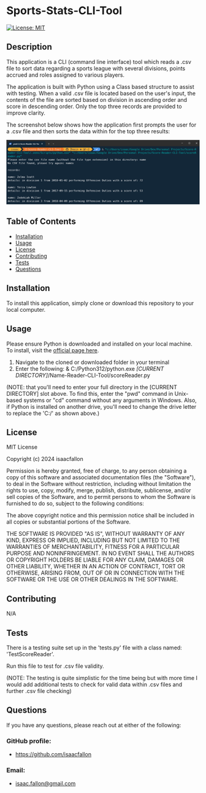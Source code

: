 # Sports-Stats-CLI-Tool

[![License: MIT](https://img.shields.io/badge/License-MIT-yellow.svg)](https://opensource.org/licenses/MIT)

## Description

This application is a CLI (command line interface) tool which reads a .csv file to sort data regarding a sports league with several divisions, points accrued and roles assigned to various players.

The application is built with Python using a Class based structure to assist with testing. When a valid .csv file is located based on the user's input, the contents of the file are sorted based on division in ascending order and score in descending order. Only the top three records are provided to improve clarity. 

The screenshot below shows how the application first prompts the user for a .csv file and then sorts the data within for the top three results:

![Screenshot showing the CLI interface for locating a .csv file and sorting the data](./assets/scoreReader_SC.png)

## Table of Contents
            
- [Installation](#installation)
- [Usage](#usage)
- [License](#license)
- [Contributing](#contributing)
- [Tests](#tests)
- [Questions](#questions)
            
## Installation

To install this application, simply clone or download this repository to your local computer.
            
## Usage

Please ensure Python is downloaded and installed on your local machine. To install, visit the [official page here](https://www.python.org/downloads/).

1. Navigate to the cloned or downloaded folder in your terminal
2. Enter the following: & C:/Python312/python.exe *[CURRENT DIRECTORY]*/Name-Reader-CLI-Tool/scoreReader.py    

(NOTE: that you'll need to enter your full directory in the [CURRENT DIRECTORY] slot above. To find this, enter the "pwd" command in Unix-based systems or "cd" command without any arguments in Windows. Also, if Python is installed on another drive, you'll need to change the drive letter to replace the 'C:/' as shown above.)
            
## License
            
MIT License

Copyright (c) 2024 isaacfallon
            
Permission is hereby granted, free of charge, to any person obtaining a copy
of this software and associated documentation files (the "Software"), to deal
in the Software without restriction, including without limitation the rights
to use, copy, modify, merge, publish, distribute, sublicense, and/or sell
copies of the Software, and to permit persons to whom the Software is
furnished to do so, subject to the following conditions:
            
The above copyright notice and this permission notice shall be included in all
copies or substantial portions of the Software.
            
THE SOFTWARE IS PROVIDED "AS IS", WITHOUT WARRANTY OF ANY KIND, EXPRESS OR
IMPLIED, INCLUDING BUT NOT LIMITED TO THE WARRANTIES OF MERCHANTABILITY,
FITNESS FOR A PARTICULAR PURPOSE AND NONINFRINGEMENT. IN NO EVENT SHALL THE
AUTHORS OR COPYRIGHT HOLDERS BE LIABLE FOR ANY CLAIM, DAMAGES OR OTHER
LIABILITY, WHETHER IN AN ACTION OF CONTRACT, TORT OR OTHERWISE, ARISING FROM,
OUT OF OR IN CONNECTION WITH THE SOFTWARE OR THE USE OR OTHER DEALINGS IN THE
SOFTWARE.
            
## Contributing

N/A
            
## Tests

There is a testing suite set up in the 'tests.py' file with a class named: 'TestScoreReader'.

Run this file to test for .csv file validity. 

(NOTE: The testing is quite simplistic for the time being but with more time I would add additional tests to check for valid data within .csv files and further .csv file checking)
     
## Questions
            
If you have any questions, please reach out at either of the following:
            
### GitHub profile:
- https://github.com/isaacfallon

### Email:
- isaac.fallon@gmail.com
